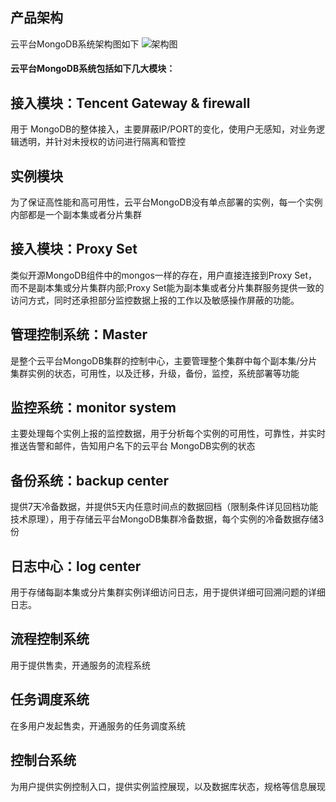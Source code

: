 ## 产品架构
云平台MongoDB系统架构图如下
![架构图](http://imgcache.tce.fsphere.cn/static/mccdn.qcloud.com/static/img/65628226168a3cf8d89643e8aadaeda9/jiagou.png)


#### 云平台MongoDB系统包括如下几大模块：

## 接入模块：Tencent Gateway & firewall
用于 MongoDB的整体接入，主要屏蔽IP/PORT的变化，使用户无感知，对业务逻辑透明，并针对未授权的访问进行隔离和管控
## 实例模块
为了保证高性能和高可用性，云平台MongoDB没有单点部署的实例，每一个实例内部都是一个副本集或者分片集群
## 接入模块：Proxy Set
类似开源MongoDB组件中的mongos一样的存在，用户直接连接到Proxy Set，而不是副本集或分片集群内部;Proxy Set能为副本集或者分片集群服务提供一致的访问方式，同时还承担部分监控数据上报的工作以及敏感操作屏蔽的功能。
## 	管理控制系统：Master
是整个云平台MongoDB集群的控制中心，主要管理整个集群中每个副本集/分片集群实例的状态，可用性，以及迁移，升级，备份，监控，系统部署等功能
## 监控系统：monitor system
主要处理每个实例上报的监控数据，用于分析每个实例的可用性，可靠性，并实时推送告警和邮件，告知用户名下的云平台 MongoDB实例的状态
## 备份系统：backup center
提供7天冷备数据，并提供5天内任意时间点的数据回档（限制条件详见回档功能技术原理），用于存储云平台MongoDB集群冷备数据，每个实例的冷备数据存储3份
## 日志中心：log center
用于存储每副本集或分片集群实例详细访问日志，用于提供详细可回溯问题的详细日志。
## 流程控制系统
用于提供售卖，开通服务的流程系统
## 任务调度系统
在多用户发起售卖，开通服务的任务调度系统
## 控制台系统
为用户提供实例控制入口，提供实例监控展现，以及数据库状态，规格等信息展现
